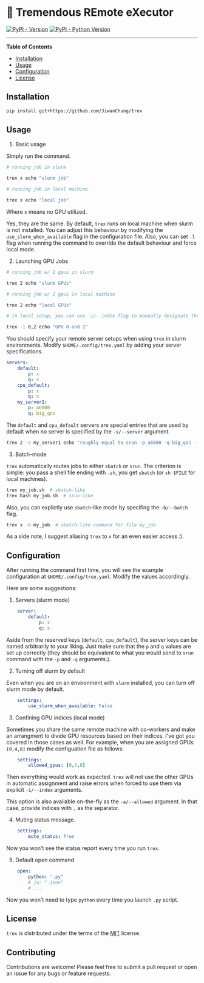 # 🦖 Tremendous REmote eXecutor

[![PyPI - Version](https://img.shields.io/pypi/v/trex.svg)](https://pypi.org/project/trex)
[![PyPI - Python Version](https://img.shields.io/pypi/pyversions/trex.svg)](https://pypi.org/project/trex)

-----

**Table of Contents**

- [Installation](#installation)
- [Usage](#usage)
- [Configuration](#configuration)
- [License](#license)

## Installation

```bash
pip install git+https://github.com/JiwanChung/trex
```

## Usage

1. Basic usage

Simply run the command.

```bash
# running job in slurm

trex x echo "slurm job"

# running job in local machine

trex x echo "local job"
```

Where `x` means no GPU utilized.

Yes, they are the same. By default, `trex` runs on local machine when slurm is not installed.
You can adjust this behaviour by modifying the `use_slurm_when_available` flag in the configuration file.
Also, you can set `-l` flag when running the command to override the default behaviour and force local mode.

2. Launching GPU Jobs

```bash
# running job w/ 2 gpus in slurm

trex 2 echo "slurm GPUs"

# running job w/ 2 gpus in local machine

trex 2 echo "local GPUs"

# in local setup, you can use -i/--index flag to manually designate the gpu indices

trex -i 0,2 echo "GPU 0 and 2"
```

You should specify your remote server setups when using `trex` in slurm environments.
Modify `$HOME/.config/trex.yaml` by adding your server specifications.

```yaml
servers:
    default:
        p: x
        q: x
    cpu_default:
        p: x
        q: x
    my_server1:
        p: a6000
        q: big_qos
```

The `default` and `cpu_default` servers are special entries that are used by default when no server is specified by the `-s/--server` argument.

```bash
trex 2 -s my_server1 echo "roughly equal to srun -p a6000 -q big_qos --gres=gpu:2 echo"
```

3. Batch-mode

`trex` automatically routes jobs to either `sbatch` or `srun`.
The criterion is simple: you pass a shell file ending with `.sh`, you get `sbatch` (or `sh $FILE` for local machines).

```bash
trex my_job.sh  # sbatch-like
trex bash my_job.sh  # srun-like
```

Also, you can explictly use `sbatch`-like mode by specifing the `-b/--batch` flag.

```bash
trex x -b my_job  # sbatch-like command for file my_job
```

As a side note, I suggest aliasing `trex` to `x` for an even easier access :).

## Configuration

After running the command first time, you will see the example configuration at `$HOME/.config/trex.yaml`.
Modify the values accordingly.

Here are some suggestions:

1. Servers (slurm mode)

```yaml
    server:
        default:
            p: x
            q: x
```

Aside from the reserved keys (`default`, `cpu_default`), the server keys can be named arbitrarily to your liking.
Just make sure that the `p` and `q` values are set up correctly (they should be equivalent to what you would send to `srun` command with the `-p` and `-q` arguments.).

2. Turning off slurm by default

Even when you are on an environment with `slurm` installed, you can turn off slurm mode by default.

```yaml
    settings:
        use_slurm_when_available: False
```

3. Confining GPU indices (local mode)

Sometimes you share the same remote machine with co-workers and make an arrangment to divide GPU resources based on their indices.
I've got you covered in those cases as well. For example, when you are assigned GPUs `[0,4,8]` modify the configuation file as follows:

```yaml
    settings:
        allowed_gpus: [0,4,8]
```

Then everything would work as expected. `trex` will not use the other GPUs in automatic assignment and raise errors when forced to use them via explicit `-i/--index` arguments.

This option is also available on-the-fly as the `-a/--allowed` argument. In that case, provide indices with `,` as the separator.

4. Muting status message.

```yaml
    settings:
        mute_status: True
```

Now you won't see the status report every time you run `trex`.

5. Default open command


```yaml
    open:
        python: ".py"
        # jq: ".json"
        # ...
```

Now you won't need to type `python` every time you launch `.py` script.

## License

`trex` is distributed under the terms of the [MIT](https://spdx.org/licenses/MIT.html) license.

## Contributing

Contributions are welcome! Please feel free to submit a pull request or open an issue for any bugs or feature requests.
